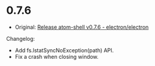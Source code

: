 # 0.7.6

* Original: [Release atom-shell v0.7.6 - electron/electron](https://github.com/electron/electron/releases/tag/v0.7.6)

Changelog:

* Add fs.lstatSyncNoException(path) API.
* Fix a crash when closing window.
